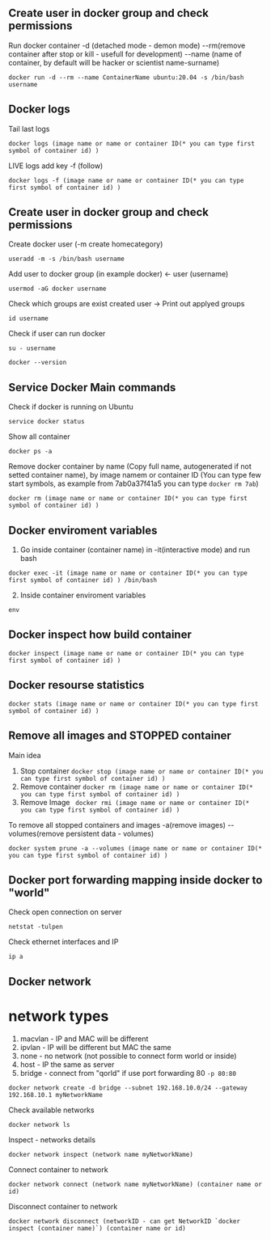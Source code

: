 ## Create user in docker group and check permissions

Run docker container -d (detached mode - demon mode) --rm(remove container after stop or kill - usefull for development) --name (name of container, by default will be hacker or scientist name-surname)
```
docker run -d --rm --name ContainerName ubuntu:20.04 -s /bin/bash username
```

## Docker logs
Tail last logs
```
docker logs (image name or name or container ID(* you can type first symbol of container id) )
```
LIVE logs add key -f (follow)
```
docker logs -f (image name or name or container ID(* you can type first symbol of container id) )
```

## Create user in docker group and check permissions

Create docker user (-m create homecategory)
```
useradd -m -s /bin/bash username
```

Add user to docker group (in example docker) <- user (username)
```
usermod -aG docker username
```

Check which groups are exist created user -> Print out applyed groups
```
id username
```

Check if user can run docker

```
su - username
```
```
docker --version
```


## Service Docker Main commands

Check if docker is running on Ubuntu
```
service docker status
```

Show all container
```
docker ps -a
```
Remove docker container by name (Copy full name, autogenerated if not setted container name), by image namem or container ID (You can type few start symbols, as example from 7ab0a37f41a5 you can type `docker rm 7ab`)
```
docker rm (image name or name or container ID(* you can type first symbol of container id) )
```


## Docker enviroment variables
1) Go inside container (container name) in -it(interactive mode) and run bash
```
docker exec -it (image name or name or container ID(* you can type first symbol of container id) ) /bin/bash
```
2) Inside container enviroment variables
```
env
```


## Docker inspect how build container
```
docker inspect (image name or name or container ID(* you can type first symbol of container id) )
```


## Docker resourse statistics
```
docker stats (image name or name or container ID(* you can type first symbol of container id) )
```


## Remove all images and STOPPED container
Main idea
1) Stop container `docker stop (image name or name or container ID(* you can type first symbol of container id) )`
2) Remove container `docker rm (image name or name or container ID(* you can type first symbol of container id) )`
3) Remove Image ` docker rmi (image name or name or container ID(* you can type first symbol of container id) )`

To remove all stopped containers and images -a(remove images) --volumes(remove persistent data - volumes)
```
docker system prune -a --volumes (image name or name or container ID(* you can type first symbol of container id) )
```


## Docker port forwarding mapping inside docker to "world"
Check open connection on server
```
netstat -tulpen
```

Check ethernet interfaces and IP
```
ip a
```

## Docker network
# network types
1) macvlan - IP and MAC will be different
2) ipvlan - IP will be different but MAC the same
3) none - no network (not possible to connect form world or inside)
4) host - IP the same as server
5) bridge - connect from "qorld" if use port forwarding 80 `-p 80:80`
```
docker network create -d bridge --subnet 192.168.10.0/24 --gateway 192.168.10.1 myNetworkName
```

Check available networks
```
docker network ls
```

Inspect - networks details
```
docker network inspect (network name myNetworkName)
```


Connect container to network
```
docker network connect (network name myNetworkName) (container name or id)
```

Disconnect container to network
```
docker network disconnect (networkID - can get NetworkID `docker inspect (container name)`) (container name or id)
```
